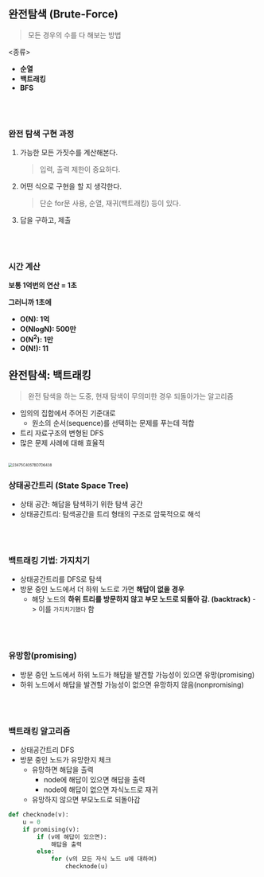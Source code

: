 ## 완전탐색 (Brute-Force)

> 모든 경우의 수를 다 해보는 방법

<종류>

- **순열**
- **백트래킹**
- **BFS**

<br>

<br>

### 완전 탐색 구현 과정

1. 가능한 모든 가짓수를 계산해본다.

   > 입력, 출력 제한이 중요하다.

2. 어떤 식으로 구현을 할 지 생각한다.

   > 단순 for문 사용, 순열, 재귀(백트래킹) 등이 있다.

3. 답을 구하고, 제출

<br>

<br>

### 시간 계산

**보통 1억번의 연산 = 1초**

**그러니까 1초에**

- **O(N):  1억**
- **O(NlogN): 500만**
- **O(N<sup>2</sup>): 1만**
- **O(N!): 11**



## 완전탐색: 백트래킹

> 완전 탐색을 하는 도중, 현재 탐색이 무의미한 경우 되돌아가는 알고리즘

- 임의의 집합에서 주어진 기준대로
  - 원소의 순서(sequence)를 선택하는 문제를 푸는데 적합
- 트리 자료구조의 변형된 DFS
- 많은 문제 사례에 대해 효율적

<br>

<img src="https://user-images.githubusercontent.com/71415474/117146495-38ffa880-adef-11eb-9caf-c808d0c149a9.jpeg" alt="23475C4057BD7D6438" style="zoom:50%;" />

<br>

### 상태공간트리 (State Space Tree)

- 상태 공간: 해답을 탐색하기 위한 탐색 공간
- 상태공간트리: 탐색공간을 트리 형태의 구조로 암묵적으로 해석

<br>

<br>

### 백트래킹 기법: 가지치기

- 상태공간트리를 DFS로 탐색
- 방문 중인 노드에서 더 하위 노드로 가면 **해답이 없을 경우**
  - 해당 노드의 **하위 트리를 방문하지 않고 부모 노드로 되돌아 감. (backtrack)** -> 이를 `가지치기했다` 함

<br>

<br>

### 유망함(promising)

- 방문 중인 노드에서 하위 노드가 해답을 발견할 가능성이 있으면 유망(promising)
- 하위 노드에서 해답을 발견할 가능성이 없으면 유망하지 않음(nonpromising)

<br>

<br>

### 백트래킹 알고리즘

- 상태공간트리 DFS
- 방문 중인 노드가 유망한지 체크
  - 유망하면 해답을 출력
    - node에 해답이 있으면 해답을 출력
    - node에 해답이 없으면 자식노드로 재귀
  - 유망하지 않으면 부모노드로 되돌아감

```python
def checknode(v):
    u = 0
    if promising(v):
        if (v에 해답이 있으면):
            해답을 출력
        else:
            for (v의 모든 자식 노드 u에 대하여)
            	checknode(u)
                
```



